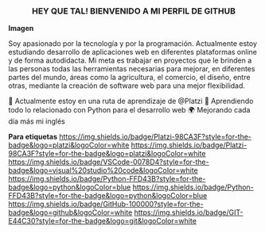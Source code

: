 <h3 align="center">
HEY QUE TAL! BIENVENIDO A MI PERFIL DE GITHUB
</h3>

**Imagen**

<p align="left">
Soy apasionado por la tecnología y por la programación. Actualmente estoy estudiando desarrollo de aplicaciones web en diferentes plataformas online y de forma autodidacta.
Mi meta es trabajar en proyectos que le brinden a las personas todas las herramientas necesarias para mejorar, en diferentes partes del mundo, áreas como la agricultura, el comercio, el diseño, entre otras, mediante la creación de software web para una mejor flexibilidad.
</p>

<p align="left">
📖 Actualmente estoy en una ruta de aprendizaje de @Platzi
🐍 Aprendiendo todo lo relacionado con Python para el desarrollo web
🌍 Mejorando cada día más mi inglés
</p>

**Para etiquetas**
https://img.shields.io/badge/Platzi-98CA3F?style=for-the-badge&logo=platzi&logoColor=white
https://img.shields.io/badge/Platzi-98CA3F?style=for-the-badge&logo=platzi&logoColor=white
https://img.shields.io/badge/VSCode-0078D4?style=for-the-badge&logo=visual%20studio%20code&logoColor=white
https://img.shields.io/badge/Python-FFD43B?style=for-the-badge&logo=python&logoColor=blue
https://img.shields.io/badge/Python-FFD43B?style=for-the-badge&logo=python&logoColor=blue
https://img.shields.io/badge/GitHub-100000?style=for-the-badge&logo=github&logoColor=white
https://img.shields.io/badge/GIT-E44C30?style=for-the-badge&logo=git&logoColor=white
